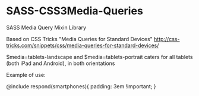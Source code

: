 SASS-CSS3Media-Queries
======================

SASS Media Query Mixin Library

Based on CSS Tricks "Media Queries for Standard Devices"
http://css-tricks.com/snippets/css/media-queries-for-standard-devices/

$media=tablets-landscape and $media=tablets-portrait caters for all tablets (both iPad and Android), in both orientations

Example of use:

@include respond(smartphones){
	padding: 3em !important;
}
